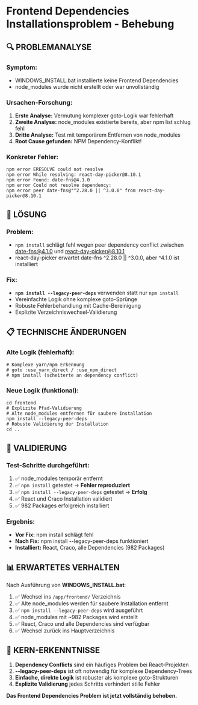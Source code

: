 # Frontend Dependencies Installationsproblem - Behebung

## 🔍 **PROBLEMANALYSE**

### Symptom:
- WINDOWS_INSTALL.bat installierte keine Frontend Dependencies
- node_modules wurde nicht erstellt oder war unvollständig

### Ursachen-Forschung:
1. **Erste Analyse:** Vermutung komplexer goto-Logik war fehlerhaft
2. **Zweite Analyse:** node_modules existierte bereits, aber npm list schlug fehl  
3. **Dritte Analyse:** Test mit temporärem Entfernen von node_modules
4. **Root Cause gefunden:** NPM Dependency-Konflikt!

### Konkreter Fehler:
```
npm error ERESOLVE could not resolve
npm error While resolving: react-day-picker@8.10.1
npm error Found: date-fns@4.1.0
npm error Could not resolve dependency:
npm error peer date-fns@"^2.28.0 || ^3.0.0" from react-day-picker@8.10.1
```

## 🔧 **LÖSUNG**

### Problem:
- `npm install` schlägt fehl wegen peer dependency conflict zwischen date-fns@4.1.0 und react-day-picker@8.10.1
- react-day-picker erwartet date-fns ^2.28.0 || ^3.0.0, aber ^4.1.0 ist installiert

### Fix:
- **`npm install --legacy-peer-deps`** verwenden statt nur `npm install`
- Vereinfachte Logik ohne komplexe goto-Sprünge
- Robuste Fehlerbehandlung mit Cache-Bereinigung
- Explizite Verzeichniswechsel-Validierung

## 📋 **TECHNISCHE ÄNDERUNGEN**

### Alte Logik (fehlerhaft):
```batch
# Komplexe yarn/npm Erkennung
# goto :use_yarn_direct / :use_npm_direct
# npm install (scheiterte an dependency conflict)
```

### Neue Logik (funktional):
```batch
cd frontend
# Explizite Pfad-Validierung
# Alte node_modules entfernen für saubere Installation
npm install --legacy-peer-deps
# Robuste Validierung der Installation
cd ..
```

## 🧪 **VALIDIERUNG**

### Test-Schritte durchgeführt:
1. ✅ node_modules temporär entfernt
2. ✅ `npm install` getestet → **Fehler reproduziert**
3. ✅ `npm install --legacy-peer-deps` getestet → **Erfolg**
4. ✅ React und Craco Installation validiert
5. ✅ 982 Packages erfolgreich installiert

### Ergebnis:
- **Vor Fix:** npm install schlägt fehl
- **Nach Fix:** npm install --legacy-peer-deps funktioniert
- **Installiert:** React, Craco, alle Dependencies (982 Packages)

## 📊 **ERWARTETES VERHALTEN**

Nach Ausführung von **WINDOWS_INSTALL.bat**:

1. ✅ Wechsel ins `/app/frontend/` Verzeichnis
2. ✅ Alte node_modules werden für saubere Installation entfernt
3. ✅ `npm install --legacy-peer-deps` wird ausgeführt  
4. ✅ node_modules mit ~982 Packages wird erstellt
5. ✅ React, Craco und alle Dependencies sind verfügbar
6. ✅ Wechsel zurück ins Hauptverzeichnis

## 🎯 **KERN-ERKENNTNISSE**

1. **Dependency Conflicts** sind ein häufiges Problem bei React-Projekten
2. **--legacy-peer-deps** ist oft notwendig für komplexe Dependency-Trees  
3. **Einfache, direkte Logik** ist robuster als komplexe goto-Strukturen
4. **Explizite Validierung** jedes Schritts verhindert stille Fehler

**Das Frontend Dependencies Problem ist jetzt vollständig behoben.**